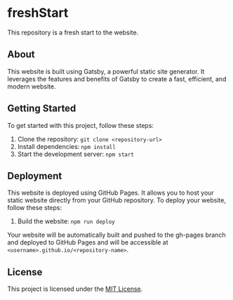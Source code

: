 # freshStart

This repository is a fresh start to the website.

## About

This website is built using Gatsby, a powerful static site generator. It leverages the features and benefits of Gatsby to create a fast, efficient, and modern website.

## Getting Started

To get started with this project, follow these steps:

1. Clone the repository: `git clone <repository-url>`
2. Install dependencies: `npm install`
3. Start the development server: `npm start`

## Deployment

This website is deployed using GitHub Pages. It allows you to host your static website directly from your GitHub repository. To deploy your website, follow these steps:

1. Build the website: `npm run deploy`

Your website will be automatically built and pushed to the gh-pages branch and deployed to GitHub Pages and will be accessible at `<username>.github.io/<repository-name>`.


## License

This project is licensed under the [MIT License](LICENSE).
